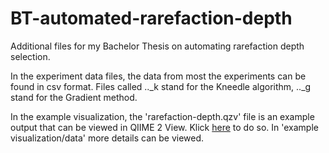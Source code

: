 # BT-automated-rarefaction-depth
Additional files for my Bachelor Thesis on automating rarefaction depth selection.

In the experiment data files, the data from most the experiments can be found in csv format. Files called .._k stand for the Kneedle algorithm, .._g stand for the Gradient method.

In the example visualization, the 'rarefaction-depth.qzv' file is an example output that can be viewed in QIIME 2 View. Klick [here](https://view.qiime2.org/visualization/?src=https://raw.githubusercontent.com/andreahess99/BT-automated-rarefaction-depth/example_visualization/rarefaction-depth.qzv) to do so. 
In 'example visualization/data' more details can be viewed. 
